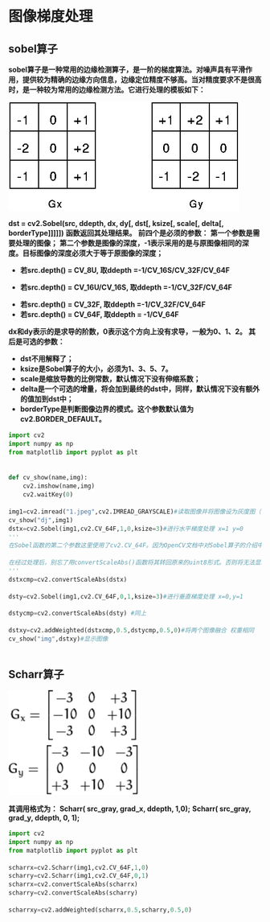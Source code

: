 # 图像梯度处理





## sobel算子

**sobel算子是一种常用的边缘检测算子，是一阶的梯度算法。对噪声具有平滑作用，提供较为精确的边缘方向信息，边缘定位精度不够高。当对精度要求不是很高时，是一种较为常用的边缘检测方法。它进行处理的模板如下：**



![](./image/sobel.jpg)

**dst = cv2.Sobel(src, ddepth, dx, dy[, dst[, ksize[, scale[, delta[, borderType]]]]])**
**函数返回其处理结果。**
**前四个是必须的参数：**
**第一个参数是需要处理的图像；**
**第二个参数是图像的深度，-1表示采用的是与原图像相同的深度。目标图像的深度必须大于等于原图像的深度；**

* **若src.depth() = CV_8U, 取ddepth =-1/CV_16S/CV_32F/CV_64F**

* **若src.depth() = CV_16U/CV_16S, 取ddepth =-1/CV_32F/CV_64F**

- **若src.depth() = CV_32F, 取ddepth =-1/CV_32F/CV_64F**
- **若src.depth() = CV_64F, 取ddepth = -1/CV_64F**

**dx和dy表示的是求导的阶数，0表示这个方向上没有求导，一般为0、1、2。**
**其后是可选的参数：**

* **dst不用解释了；**
* **ksize是Sobel算子的大小，必须为1、3、5、7。**
* **scale是缩放导数的比例常数，默认情况下没有伸缩系数；**
* **delta是一个可选的增量，将会加到最终的dst中，同样，默认情况下没有额外的值加到dst中；**
* **borderType是判断图像边界的模式。这个参数默认值为cv2.BORDER_DEFAULT。**

```python
import cv2
import numpy as np
from matplotlib import pyplot as plt


def cv_show(name,img):
    cv2.imshow(name,img)
    cv2.waitKey(0)

img1=cv2.imread("1.jpeg",cv2.IMREAD_GRAYSCALE)#读取图像并将图像设为灰度图（单通道）
cv_show("dj",img1)
dstx=cv2.Sobel(img1,cv2.CV_64F,1,0,ksize=3)#进行水平梯度处理 x=1 y=0
'''
在Sobel函数的第二个参数这里使用了cv2.CV_64F。因为OpenCV文档中对Sobel算子的介绍中有这么一句：“in the case of 8-bit input images it will result in truncated derivatives”。即Sobel函数求完导数后会有负值，还有会大于255的值。而原图像是uint8，即8位无符号数，所以Sobel建立的图像位数不够，会有截断。因此要使用16位有符号的数据类型，即cv2.CV_64F。

在经过处理后，别忘了用convertScaleAbs()函数将其转回原来的uint8形式。否则将无法显示图像，而只是一副灰色的窗口。  
'''
dstxcmp=cv2.convertScaleAbs(dstx)

dsty=cv2.Sobel(img1,cv2.CV_64F,0,1,ksize=3)#进行垂直梯度处理 x=0,y=1

dstycmp=cv2.convertScaleAbs(dsty) #同上

dstxy=cv2.addWeighted(dstxcmp,0.5,dstycmp,0.5,0)#将两个图像融合 权重相同
cv_show("img",dstxy)#显示图像



```



## Scharr算子

<img src="./image/Scharr.jpg" style="zoom:150%;" />



**其调用格式为：**
**Scharr( src_gray, grad_x, ddepth, 1,0);**
**Scharr( src_gray, grad_y, ddepth, 0, 1);**



```python
import cv2
import numpy as np
from matplotlib import pyplot as plt

scharrx=cv2.Scharr(img1,cv2.CV_64F,1,0)
scharry=cv2.Scharr(img1,cv2.CV_64F,0,1)
scharrx=cv2.convertScaleAbs(scharrx)
scharry=cv2.convertScaleAbs(scharry)

scharrxy=cv2.addWeighted(scharrx,0.5,scharry,0.5,0)
```




